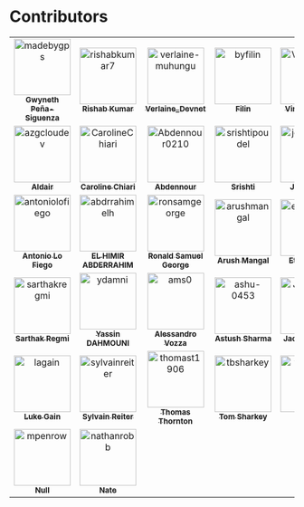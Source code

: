 # Contributors

<!-- readme: contributors -start -->
<table>
<tr>
    <td align="center">
        <a href="https://github.com/madebygps">
            <img src="https://avatars.githubusercontent.com/u/6733686?v=4" width="100;" alt="madebygps"/>
            <br />
            <sub><b>Gwyneth Peña-Siguenza</b></sub>
        </a>
    </td>
    <td align="center">
        <a href="https://github.com/rishabkumar7">
            <img src="https://avatars.githubusercontent.com/u/45825464?v=4" width="100;" alt="rishabkumar7"/>
            <br />
            <sub><b>Rishab Kumar</b></sub>
        </a>
    </td>
    <td align="center">
        <a href="https://github.com/verlaine-muhungu">
            <img src="https://avatars.githubusercontent.com/u/39829558?v=4" width="100;" alt="verlaine-muhungu"/>
            <br />
            <sub><b>Verlaine_Devnet</b></sub>
        </a>
    </td>
    <td align="center">
        <a href="https://github.com/byfilin">
            <img src="https://avatars.githubusercontent.com/u/52977983?v=4" width="100;" alt="byfilin"/>
            <br />
            <sub><b>Filin</b></sub>
        </a>
    </td>
    <td align="center">
        <a href="https://github.com/ViniViniAntunes">
            <img src="https://avatars.githubusercontent.com/u/57882903?v=4" width="100;" alt="ViniViniAntunes"/>
            <br />
            <sub><b>Vini Antunes</b></sub>
        </a>
    </td>
    <td align="center">
        <a href="https://github.com/ricmmartins">
            <img src="https://avatars.githubusercontent.com/u/44813563?v=4" width="100;" alt="ricmmartins"/>
            <br />
            <sub><b>Ricardo Martins</b></sub>
        </a>
    </td></tr>
<tr>
    <td align="center">
        <a href="https://github.com/azgcloudev">
            <img src="https://avatars.githubusercontent.com/u/72358828?v=4" width="100;" alt="azgcloudev"/>
            <br />
            <sub><b>Aldair</b></sub>
        </a>
    </td>
    <td align="center">
        <a href="https://github.com/CarolineChiari">
            <img src="https://avatars.githubusercontent.com/u/57648401?v=4" width="100;" alt="CarolineChiari"/>
            <br />
            <sub><b>Caroline Chiari</b></sub>
        </a>
    </td>
    <td align="center">
        <a href="https://github.com/Abdennour0210">
            <img src="https://avatars.githubusercontent.com/u/46243233?v=4" width="100;" alt="Abdennour0210"/>
            <br />
            <sub><b>Abdennour</b></sub>
        </a>
    </td>
    <td align="center">
        <a href="https://github.com/srishtipoudel">
            <img src="https://avatars.githubusercontent.com/u/66827364?v=4" width="100;" alt="srishtipoudel"/>
            <br />
            <sub><b>Srishti </b></sub>
        </a>
    </td>
    <td align="center">
        <a href="https://github.com/joseasync">
            <img src="https://avatars.githubusercontent.com/u/18737977?v=4" width="100;" alt="joseasync"/>
            <br />
            <sub><b>Jose Cruz</b></sub>
        </a>
    </td>
    <td align="center">
        <a href="https://github.com/BrianCollet">
            <img src="https://avatars.githubusercontent.com/u/50160870?v=4" width="100;" alt="BrianCollet"/>
            <br />
            <sub><b>Brian Collet</b></sub>
        </a>
    </td></tr>
<tr>
    <td align="center">
        <a href="https://github.com/antoniolofiego">
            <img src="https://avatars.githubusercontent.com/u/33105749?v=4" width="100;" alt="antoniolofiego"/>
            <br />
            <sub><b>Antonio Lo Fiego</b></sub>
        </a>
    </td>
    <td align="center">
        <a href="https://github.com/abdrrahimelh">
            <img src="https://avatars.githubusercontent.com/u/59322515?v=4" width="100;" alt="abdrrahimelh"/>
            <br />
            <sub><b>EL HIMIR ABDERRAHIM</b></sub>
        </a>
    </td>
    <td align="center">
        <a href="https://github.com/ronsamgeorge">
            <img src="https://avatars.githubusercontent.com/u/77411064?v=4" width="100;" alt="ronsamgeorge"/>
            <br />
            <sub><b>Ronald Samuel George</b></sub>
        </a>
    </td>
    <td align="center">
        <a href="https://github.com/arushmangal">
            <img src="https://avatars.githubusercontent.com/u/83538403?v=4" width="100;" alt="arushmangal"/>
            <br />
            <sub><b>Arush Mangal</b></sub>
        </a>
    </td>
    <td align="center">
        <a href="https://github.com/ethanolivertroy">
            <img src="https://avatars.githubusercontent.com/u/63926014?v=4" width="100;" alt="ethanolivertroy"/>
            <br />
            <sub><b>Ethan Troy</b></sub>
        </a>
    </td>
    <td align="center">
        <a href="https://github.com/erh-git">
            <img src="https://avatars.githubusercontent.com/u/8422319?v=4" width="100;" alt="erh-git"/>
            <br />
            <sub><b>Null</b></sub>
        </a>
    </td></tr>
<tr>
    <td align="center">
        <a href="https://github.com/sarthakregmi">
            <img src="https://avatars.githubusercontent.com/u/66667396?v=4" width="100;" alt="sarthakregmi"/>
            <br />
            <sub><b>Sarthak Regmi</b></sub>
        </a>
    </td>
    <td align="center">
        <a href="https://github.com/ydamni">
            <img src="https://avatars.githubusercontent.com/u/93495053?v=4" width="100;" alt="ydamni"/>
            <br />
            <sub><b>Yassin DAHMOUNI</b></sub>
        </a>
    </td>
    <td align="center">
        <a href="https://github.com/ams0">
            <img src="https://avatars.githubusercontent.com/u/1541352?v=4" width="100;" alt="ams0"/>
            <br />
            <sub><b>Alessandro Vozza</b></sub>
        </a>
    </td>
    <td align="center">
        <a href="https://github.com/ashu-0453">
            <img src="https://avatars.githubusercontent.com/u/86668736?v=4" width="100;" alt="ashu-0453"/>
            <br />
            <sub><b>Astush Sharma</b></sub>
        </a>
    </td>
    <td align="center">
        <a href="https://github.com/JacobHigbee">
            <img src="https://avatars.githubusercontent.com/u/23349913?v=4" width="100;" alt="JacobHigbee"/>
            <br />
            <sub><b>Jacob Higbee</b></sub>
        </a>
    </td>
    <td align="center">
        <a href="https://github.com/loujaybee">
            <img src="https://avatars.githubusercontent.com/u/5528307?v=4" width="100;" alt="loujaybee"/>
            <br />
            <sub><b>Lou Bichard</b></sub>
        </a>
    </td></tr>
<tr>
    <td align="center">
        <a href="https://github.com/lagain">
            <img src="https://avatars.githubusercontent.com/u/99564089?v=4" width="100;" alt="lagain"/>
            <br />
            <sub><b>Luke Gain</b></sub>
        </a>
    </td>
    <td align="center">
        <a href="https://github.com/sylvainreiter">
            <img src="https://avatars.githubusercontent.com/u/3787458?v=4" width="100;" alt="sylvainreiter"/>
            <br />
            <sub><b>Sylvain Reiter</b></sub>
        </a>
    </td>
    <td align="center">
        <a href="https://github.com/thomast1906">
            <img src="https://avatars.githubusercontent.com/u/12154020?v=4" width="100;" alt="thomast1906"/>
            <br />
            <sub><b>Thomas Thornton</b></sub>
        </a>
    </td>
    <td align="center">
        <a href="https://github.com/tbsharkey">
            <img src="https://avatars.githubusercontent.com/u/17214273?v=4" width="100;" alt="tbsharkey"/>
            <br />
            <sub><b>Tom Sharkey</b></sub>
        </a>
    </td>
    <td align="center">
        <a href="https://github.com/vazsingh">
            <img src="https://avatars.githubusercontent.com/u/74464807?v=4" width="100;" alt="vazsingh"/>
            <br />
            <sub><b>Vaz</b></sub>
        </a>
    </td>
    <td align="center">
        <a href="https://github.com/allan-oliveira">
            <img src="https://avatars.githubusercontent.com/u/10514795?v=4" width="100;" alt="allan-oliveira"/>
            <br />
            <sub><b>Allan Oliveira</b></sub>
        </a>
    </td></tr>
<tr>
    <td align="center">
        <a href="https://github.com/mpenrow">
            <img src="https://avatars.githubusercontent.com/u/106648?v=4" width="100;" alt="mpenrow"/>
            <br />
            <sub><b>Null</b></sub>
        </a>
    </td>
    <td align="center">
        <a href="https://github.com/nathanrobb">
            <img src="https://avatars.githubusercontent.com/u/3893233?v=4" width="100;" alt="nathanrobb"/>
            <br />
            <sub><b>Nate</b></sub>
        </a>
    </td></tr>
</table>
<!-- readme: contributors -end -->